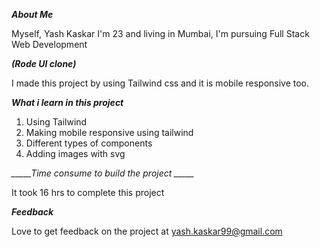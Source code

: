 *_____About Me_____*

Myself, Yash Kaskar
I'm 23 and living in Mumbai, 
I'm pursuing Full Stack Web Development



*_____(Rode UI clone)_____*

I made this project by using Tailwind css and it is mobile responsive too.


*_____What i learn in this project_____*
1. Using Tailwind 
2. Making mobile responsive using tailwind 
3. Different types of components
4. Adding images with svg 
 




*_____Time consume to build the project _____*

It took 16 hrs to complete this project 




*_____Feedback_____*

Love to get feedback on the project at yash.kaskar99@gmail.com


